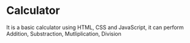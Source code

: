 # Calculator
It is a basic calculator using HTML, CSS and JavaScript, it can perform Addition, Substraction, Mutliplication, Division
